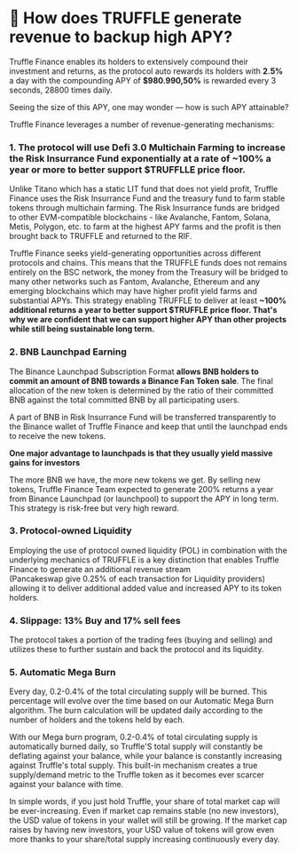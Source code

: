 # 🚀 How does TRUFFLE generate revenue to backup high APY?

Truffle Finance enables its holders to extensively compound their investment and returns, as the protocol auto rewards its holders with **2.5%** a day with the compounding APY of **$980.990,50%** is rewarded every 3 seconds, 28800 times daily.

Seeing the size of this APY, one may wonder — how is such APY attainable?

Truffle Finance leverages a number of revenue-generating mechanisms:

### **1. The protocol will use Defi 3.0 Multichain Farming to increase the Risk Insurrance Fund exponentially at a rate of \~100% a year or more to better support $TRUFFLLE price floor.**

Unlike Titano which has a static LIT fund that does not yield profit, Truffle Finance uses the Risk Insurrance Fund and the treasury fund to farm stable tokens through multichain farming. The Risk Insurrance funds are bridged to other EVM-compatible blockchains - like Avalanche, Fantom, Solana, Metis, Polygon, etc. to farm at the highest APY farms and the profit is then brought back to TRUFFLE and returned to the RIF.&#x20;

Truffle Finance seeks yield-generating opportunities across different protocols and chains. This means that the TRUFFLE funds does not remains entirely on the BSC network, the money from the Treasury will be bridged to many other networks such as Fantom, Avalanche, Ethereum and any emerging blockchains which may have higher profit yield farms and substantial APYs. This strategy enabling TRUFFLE to deliver at least **\~100% additional returns a year to better support $TRUFFLE price floor. That's why we are confident that we can support higher APY than other projects while still being sustainable  long term.**

### **2. BNB Launchpad Earning**

The Binance Launchpad Subscription Format **allows BNB holders to commit an amount of BNB towards a Binance Fan Token sale**. The final allocation of the new token is determined by the ratio of their committed BNB against the total committed BNB by all participating users.&#x20;

A part of BNB in Risk Insurrance Fund will be transferred transparently to the Binance wallet of Truffle Finance and keep that until the launchpad ends to receive the new tokens.

**One major advantage to launchpads is that they usually yield massive gains for investors**

The more BNB we have, the more new tokens we get. By selling new tokens, Truffle Finance Team expected to generate 200% returns a year from Binance Launchpad (or launchpool) to support the APY in long term. This strategy is risk-free but very high reward.

### **3. Protocol-owned Liquidity**

Employing the use of protocol owned liquidity (POL) in combination with the underlying mechanics of TRUFFLE is a key distinction that enables Truffle Finance to generate an additional revenue stream\
&#x20;(Pancakeswap give 0.25% of each transaction for Liquidity providers)  allowing it to deliver additional added value and increased APY to its token holders.

### **4. Slippage: 13% Buy and 17% sell fees**

The protocol takes a portion of the trading fees (buying and selling) and utilizes these to further sustain and back the protocol and its liquidity.

### **5.** Automatic Mega Burn

Every day, 0.2-0.4% of the total circulating supply will be burned. This percentage will evolve over the time based on our Automatic Mega Burn algorithm. The burn calculation will be updated daily according to the number of holders and the tokens held by each.

With our Mega burn program, 0.2-0.4% of total circulating supply is automatically burned daily, so Truffle'S total supply will constantly be deflating against your balance, while your balance is constantly increasing against Truffle's total supply. This built-in mechanism creates a true supply/demand metric to the Truffle token as it becomes ever scarcer against your balance with time.

In simple words, if you just hold Truffle, your share of total market cap will be ever-increasing. Even if market cap remains stable (no new investors), the USD value of tokens in your wallet will still be growing. If the market cap raises by having new investors, your USD value of tokens will grow even more thanks to your share/total supply increasing continuously every day.

